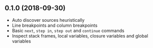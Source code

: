 ## 0.1.0 (2018-09-30)

- Auto discover sources heuristically
- Line breakpoints and column breakpoints
- Basic `next`, `step in`, `step out` and `continue` commands
- Inspect stack frames, local variables, closure variables and global variables
